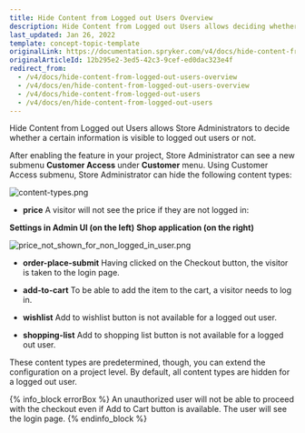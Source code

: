 ```yaml
---
title: Hide Content from Logged out Users Overview
description: Hide Content from Logged out Users allows deciding whether certain information is visible to logged out users or not
last_updated: Jan 26, 2022
template: concept-topic-template
originalLink: https://documentation.spryker.com/v4/docs/hide-content-from-logged-out-users-overview
originalArticleId: 12b295e2-3ed5-42c3-9cef-ed0dac323e4f
redirect_from:
  - /v4/docs/hide-content-from-logged-out-users-overview
  - /v4/docs/en/hide-content-from-logged-out-users-overview
  - /v4/docs/hide-content-from-logged-out-users
  - /v4/docs/en/hide-content-from-logged-out-users
---
```


Hide Content from Logged out Users allows Store Administrators to decide whether a certain information is visible to logged out users or not.

After enabling the feature in your project, Store Administrator can see a new submenu **Customer Access** under **Customer** menu. Using Customer Access submenu, Store Administrator can hide the following content types:

![content-types.png](https://spryker.s3.eu-central-1.amazonaws.com/docs/Features/Company+Account+Management/Hide+Content+from+Logged+out+Users/Hide+Content+from+Logged+out+Users+Overview/content-types.png) 

* **price** 
A visitor will not see the price if they are not logged in:


**Settings in Admin UI (on the left)**
**Shop application (on the right)**

![price_not_shown_for_non_logged_in_user.png](https://spryker.s3.eu-central-1.amazonaws.com/docs/Features/Company+Account+Management/Hide+Content+from+Logged+out+Users/Hide+Content+from+Logged+out+Users+Overview/price_not_shown_for_non_logged_in_user.png) 

* **order-place-submit**
Having clicked on the Checkout button, the visitor is taken to the login page.

* **add-to-cart**
To be able to add the item to the cart, a visitor needs to log in.

* **wishlist**
Add to wishlist button is not available for a logged out user.

* **shopping-list**
Add to shopping list button is not available for a logged out user.

These content types are predetermined, though, you can extend the configuration on a project level. By default, all content types are hidden for a logged out user.

{% info_block errorBox %}
An unauthorized user will not be able to proceed with the checkout even if Add to Cart button is available. The user will see the login page.
{% endinfo_block %}

<!-- _Last review date: Oct 26, 2018_ by Oleh Hladchenko, Oksana Karasyova -->

